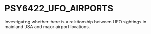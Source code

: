 # PSY6422_UFO_AIRPORTS
Investigating whether there is a relationship between UFO sightings in mainland USA and major airport locations.
